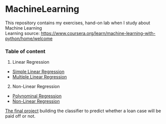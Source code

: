 # MachineLearning
This repository contains my exercises, hand-on lab when I study about Machine Learning  
Learning source: https://www.coursera.org/learn/machine-learning-with-python/home/welcome
### Table of content
1. Linear Regression
* [Simple Linear Regression](https://github.com/hangnguyen81/MachineLearning/blob/main/SimpleLinearRegression.ipynb)
* [Multiple Linear Regression](https://github.com/hangnguyen81/MachineLearning/blob/main/MultipleLinearRegression.ipynb)
2. Non-Linear Regression
* [Polynominal Regression](https://github.com/hangnguyen81/MachineLearning/blob/main/PolynomialRegression.ipynb)
* [Non-Linear Regression](https://github.com/hangnguyen81/MachineLearning/blob/main/NonLinearRegression.ipynb)

[The final project](https://github.com/hangnguyen81/MachineLearning/blob/main/TheBestClassifier.ipynb) building the classifier to predict whether a loan case will be paid off or not. 
